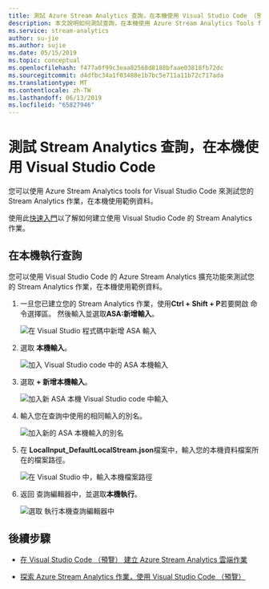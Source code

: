 ```yaml
---
title: 測試 Azure Stream Analytics 查詢，在本機使用 Visual Studio Code （預覽）
description: 本文說明如何測試查詢，在本機使用 Azure Stream Analytics Tools for Visual Studio Code。
ms.service: stream-analytics
author: su-jie
ms.author: sujie
ms.date: 05/15/2019
ms.topic: conceptual
ms.openlocfilehash: f477a0f99c3eaa82568d8188bfaae03818fb72dc
ms.sourcegitcommit: d4dfbc34a1f03488e1b7bc5e711a11b72c717ada
ms.translationtype: MT
ms.contentlocale: zh-TW
ms.lasthandoff: 06/13/2019
ms.locfileid: "65827946"
---
```

# <a name="test-stream-analytics-queries-locally-with-visual-studio-code"></a>測試 Stream Analytics 查詢，在本機使用 Visual Studio Code

您可以使用 Azure Stream Analytics tools for Visual Studio Code 來測試您的 Stream Analytics 作業，在本機使用範例資料。

使用此[快速入門](quick-create-vs-code.md)以了解如何建立使用 Visual Studio Code 的 Stream Analytics 作業。

## <a name="run-queries-locally"></a>在本機執行查詢

您可以使用 Visual Studio Code 的 Azure Stream Analytics 擴充功能來測試您的 Stream Analytics 作業，在本機使用範例資料。

1. 一旦您已建立您的 Stream Analytics 作業，使用**Ctrl + Shift + P**若要開啟 命令選擇區。 然後輸入並選取**ASA:新增輸入**。

    ![在 Visual Studio 程式碼中新增 ASA 輸入](./media/vscode-local-run/add-input.png)

2. 選取 **本機輸入**。

    ![加入 Visual Studio code 中的 ASA 本機輸入](./media/vscode-local-run/add-local-input.png)

3. 選取  **+ 新增本機輸入**。

    ![加入新 ASA 本機 Visual Studio code 中輸入](./media/vscode-local-run/add-new-local-input.png)

4. 輸入您在查詢中使用的相同輸入的別名。

    ![加入新的 ASA 本機輸入的別名](./media/vscode-local-run/new-local-input-alias.png)

5. 在  **LocalInput_DefaultLocalStream.json**檔案中，輸入您的本機資料檔案所在的檔案路徑。

    ![在 Visual Studio 中，輸入本機檔案路徑](./media/vscode-local-run/local-file-path.png)

6. 返回 查詢編輯器中，並選取**本機執行**。

    ![選取 執行本機查詢編輯器中](./media/vscode-local-run/run-locally.png)

## <a name="next-steps"></a>後續步驟

* [在 Visual Studio Code （預覽） 建立 Azure Stream Analytics 雲端作業](quick-create-vs-code.md)

* [探索 Azure Stream Analytics 作業，使用 Visual Studio Code （預覽）](vscode-explore-jobs.md)
